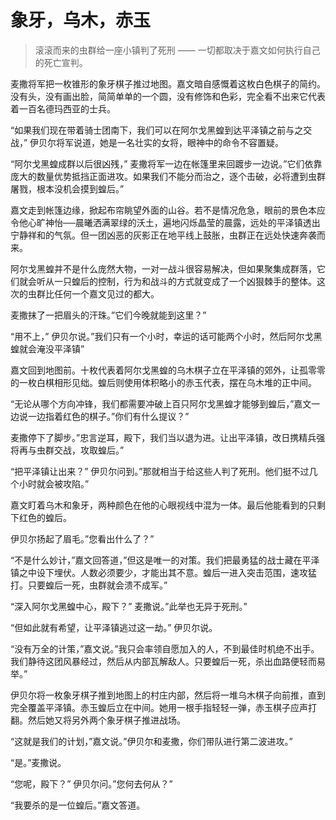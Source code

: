# 象牙，乌木，赤玉

> 滚滚而来的虫群给一座小镇判了死刑 —— 一切都取决于嘉文如何执行自己的死亡宣判。

麦撒将军把一枚锥形的象牙棋子推过地图。嘉文暗自感慨着这枚白色棋子的简约。没有头，没有画出脸，简简单单的一个圆，没有修饰和色彩，完全看不出来它代表着一百名德玛西亚的士兵。

“如果我们现在带着骑士团南下，我们可以在阿尔戈黑蝗到达平泽镇之前与之交战，” 伊贝尔将军说道，她是一名壮实的女将，眼神中的命令不容置疑。

“阿尔戈黑蝗成群以后很凶残，” 麦撒将军一边在帐篷里来回踱步一边说。”它们依靠庞大的数量优势抵挡正面进攻。如果我们不能分而治之，逐个击破，必将遭到虫群屠戮，根本没机会摸到蝗后。”

嘉文走到帐篷边缘，掀起布帘眺望外面的山谷。若不是情况危急，眼前的景色本应令他心旷神怡──晨曦洒满翠绿的沃土，遍地闪烁晶莹的晨露，远处的平泽镇透出宁静祥和的气氛。但一团凶恶的灰影正在地平线上鼓胀，虫群正在远处快速奔袭而来。

阿尔戈黑蝗并不是什么庞然大物，一对一战斗很容易解决，但如果聚集成群落，它们就会听从一只蝗后的控制，行为和战斗的方式就变成了一个凶狠棘手的整体。这次的虫群比任何一个嘉文见过的都大。

麦撒抹了一把眉头的汗珠。”它们今晚就能到这里？”

“用不上，” 伊贝尔说。”我们只有一个小时，幸运的话可能两个小时，然后阿尔戈黑蝗就会淹没平泽镇”

嘉文回到地图前。十枚代表着阿尔戈黑蝗的乌木棋子立在平泽镇的郊外，让孤零零的一枚白棋相形见绌。蝗后则使用体积略小的赤玉代表，摆在乌木堆的正中间。

“无论从哪个方向冲锋，我们都需要冲破上百只阿尔戈黑蝗才能够到蝗后，”嘉文一边说一边指着红色的棋子。”你们有什么提议？”

麦撒停下了脚步。”忠言逆耳，殿下，我们当以退为进。让出平泽镇，改日携精兵强将再与虫群交战，攻取蝗后。”

“把平泽镇让出来？” 伊贝尔问到。”那就相当于给这些人判了死刑。他们挺不过几个小时就会被攻陷。”

嘉文盯着乌木和象牙，两种颜色在他的心眼视线中混为一体。最后他能看到的只剩下红色的蝗后。

伊贝尔扬起了眉毛。”您看出什么了？”

“不是什么妙计，”嘉文回答道，”但这是唯一的对策。我们把最勇猛的战士藏在平泽镇之中设下埋伏。人数必须要少，才能出其不意。蝗后一进入突击范围，速攻猛打。只要蝗后一死，虫群就会溃不成军。”

“深入阿尔戈黑蝗中心，殿下？” 麦撒说。”此举也无异于死刑。”

“但如此就有希望，让平泽镇逃过这一劫。” 伊贝尔说。

“没有万全的计策，”嘉文说。”我只会率领自愿加入的人，不到最佳时机绝不出手。我们静待这团风暴经过，然后从内部瓦解敌人。只要蝗后一死，杀出血路便轻而易举。”

伊贝尔将一枚象牙棋子推到地图上的村庄内部，然后将一堆乌木棋子向前推，直到完全覆盖平泽镇。赤玉蝗后立在中间。她用一根手指轻轻一弹，赤玉棋子应声打翻。然后她又将另外两个象牙棋子推进战场。

“这就是我们的计划，”嘉文说。”伊贝尔和麦撒，你们带队进行第二波进攻。”

“是。”麦撒说。

“您呢，殿下？” 伊贝尔问。”您何去何从？”

“我要杀的是一位蝗后。”嘉文答道。

